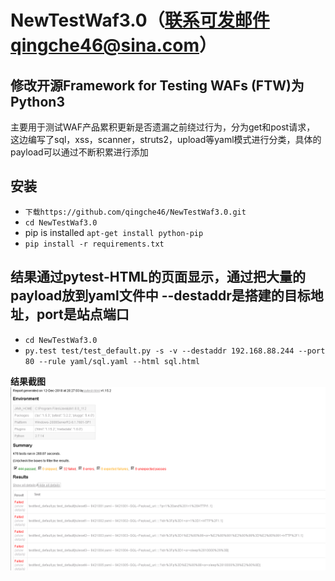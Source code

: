 # NewTestWaf3.0（联系可发邮件qingche46@sina.com）
## 修改开源Framework for Testing WAFs (FTW)为Python3
主要用于测试WAF产品累积更新是否遗漏之前绕过行为，分为get和post请求，
这边编写了sql，xss，scanner，struts2，upload等yaml模式进行分类，具体的payload可以通过不断积累进行添加


## 安装
* `下载https://github.com/qingche46/NewTestWaf3.0.git`
* `cd NewTestWaf3.0`
* pip is installed `apt-get install python-pip`
* `pip install -r requirements.txt`

## 结果通过pytest-HTML的页面显示，通过把大量的payload放到yaml文件中 --destaddr是搭建的目标地址，port是站点端口
* `cd NewTestWaf3.0`
* `py.test test/test_default.py -s -v --destaddr 192.168.88.244 --port 80 --rule yaml/sql.yaml --html sql.html`

**结果截图**<br/>
![](./yaml/结果截图.png)


